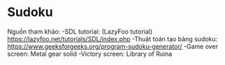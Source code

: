 ﻿# Sudoku
Nguồn tham khảo:
	-SDL tutorial: (LazyFoo tutorial) https://lazyfoo.net/tutorials/SDL/index.php
	-Thuật toán tạo bảng sudoku: https://www.geeksforgeeks.org/program-sudoku-generator/
	-Game over screen: Metal gear solid
	-Victory screen: Library of Ruina